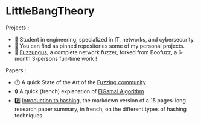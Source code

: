 # LittleBangTheory

Projects : 

- :man: Student in engineering, specialized in IT, networks, and cybersecurity.
- :file_folder: You can find as pinned repositories some of my personal projects.
- :hammer: [Fuzzungus](https://github.com/Projet-F/fuzzungus), a complete network fuzzer, forked from Boofuzz, a 6-month 3-persons full-time work !

Papers : 

- :clock1: A quick State of the Art of the [Fuzzing community](https://gist.github.com/LittleBangTheory/d846bbb365f07b074ac0f53a1866a2df) 
- :lock: A quick (french) explanation of [ElGamal Algorithm](https://gist.github.com/LittleBangTheory/12359b16e77197732feb48d2c632ade5)
- :hash: [Introduction to hashing](https://gist.github.com/LittleBangTheory/32981bb8aefb84f632b7a60f9ee26fe6), the markdown version of a 15 pages-long research paper summary, in french, on the different types of hashing techniques.
